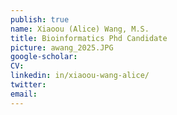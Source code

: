 ```yaml
---
publish: true
name: Xiaoou (Alice) Wang, M.S.
title: Bioinformatics Phd Candidate
picture: awang_2025.JPG
google-scholar: 
CV:
linkedin: in/xiaoou-wang-alice/
twitter:
email:
---
```

